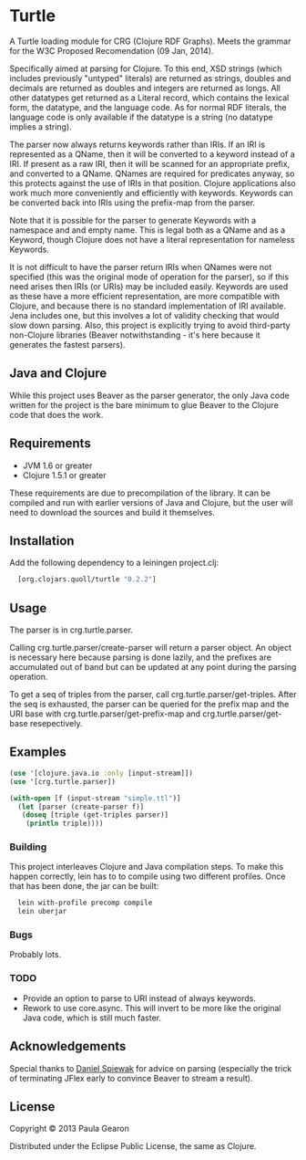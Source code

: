 # Turtle

A Turtle loading module for CRG (Clojure RDF Graphs). Meets the grammar for the W3C Proposed Recomendation (09 Jan, 2014).

Specifically aimed at parsing for Clojure. To this end, XSD strings (which includes previously
"untyped" literals) are returned as strings, doubles and decimals are returned as doubles and
integers are returned as longs. All other datatypes get returned as a Literal record, which
contains the lexical form, the datatype, and the language code. As for normal RDF literals,
the language code is only available if the datatype is a string (no datatype implies a string).

The parser now always returns keywords rather than IRIs.
If an IRI is represented as a QName, then it will be converted to a keyword instead of a IRI. If
present as a raw IRI, then it will be scanned for an appropriate prefix, and converted to a QName.
QNames are required for predicates anyway, so this protects against the use of IRIs in that position.
Clojure applications also work much more conveniently and efficiently with keywords. Keywords can be
converted back into IRIs using the prefix-map from the parser.

Note that it is possible for the parser to generate Keywords with a namespace and and empty name.
This is legal both as a QName and as a Keyword, though Clojure does not have a literal representation
for nameless Keywords.

It is not difficult to have the parser return IRIs when QNames were not specified (this was the original
mode of operation for the parser), so if this need arises then IRIs (or URIs) may  be included easily.
Keywords are used as these have a more efficient representation, are more compatible with Clojure, and
because there is no standard implementation of IRI available. Jena includes one, but this involves a lot
of validity checking that would slow down parsing. Also, this project is explicitly trying to avoid
third-party non-Clojure libraries (Beaver notwithstanding - it's here because it generates the fastest
parsers).

## Java and Clojure

While this project uses Beaver as the parser generator, the only Java code written for the project
is the bare minimum to glue Beaver to the Clojure code that does the work.

## Requirements

  * JVM 1.6 or greater
  * Clojure 1.5.1 or greater

These requirements are due to precompilation of the library. It can be compiled and run with earlier
versions of Java and Clojure, but the user will need to download the sources and build it themselves.

## Installation

Add the following dependency to a leiningen project.clj:
```clj
  [org.clojars.quoll/turtle "0.2.2"]
```

## Usage

The parser is in crg.turtle.parser.

Calling crg.turtle.parser/create-parser will return a parser object. An object is necessary here
because parsing is done lazily, and the prefixes are accumulated out of band but can be updated
at any point during the parsing operation.

To get a seq of triples from the parser, call crg.turtle.parser/get-triples. After the seq is
exhausted, the parser can be queried for the prefix map and the URI base with
crg.turtle.parser/get-prefix-map and crg.turtle.parser/get-base resepectively.

## Examples

```clj
(use '[clojure.java.io :only [input-stream]])
(use '[crg.turtle.parser])

(with-open [f (input-stream "simple.ttl")]
  (let [parser (create-parser f)]
   (doseq [triple (get-triples parser)]
    (println triple))))
```

### Building
This project interleaves Clojure and Java compilation steps. To make this happen correctly, lein has to to compile using two different profiles. Once that has been done, the jar can be built:

```bash
  lein with-profile precomp compile
  lein uberjar
```

### Bugs

Probably lots.

### TODO

  * Provide an option to parse to URI instead of always keywords.
  * Rework to use core.async. This will invert to be more like the original Java code, which is still much faster.

## Acknowledgements

Special thanks to [Daniel Spiewak](https://github.com/djspiewak "@djspiewak") for advice on parsing
(especially the trick of terminating JFlex early to convince Beaver to stream a result).

## License

Copyright © 2013 Paula Gearon

Distributed under the Eclipse Public License, the same as Clojure.
